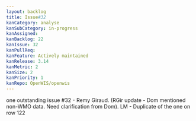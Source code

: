 ```yaml
---
layout: backlog
title: Issue#32
kanCategory: analyse
kanSubCategory: in-progress
kanAssigned:
kanBacklog: 22
kanIssue: 32
kanPullReq:
kanFeature: Actively maintained
kanRelease: 3.14
kanMetric: 2
kanSize: 2
kanPriority: 1
kanRepo: OpenWIS/openwis
---
```

one outstanding issue #32 - Remy Giraud. (RGir update - Dom mentioned non-WMO data. Need clarification from Dom). LM - Duplicate of the one on row 122
